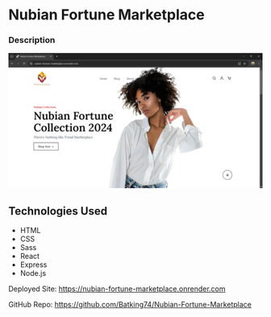 # Nubian Fortune Marketplace

### Description

![Image of Nazir's Nubian Fortune Marketplace Project](./Nubian%20Fortune%20Marketplace%20-%209_21_2024.webp)

## Technologies Used
- HTML
- CSS
- Sass
- React
- Express
- Node.js



Deployed Site: https://nubian-fortune-marketplace.onrender.com

GitHub Repo: https://github.com/Batking74/Nubian-Fortune-Marketplace
